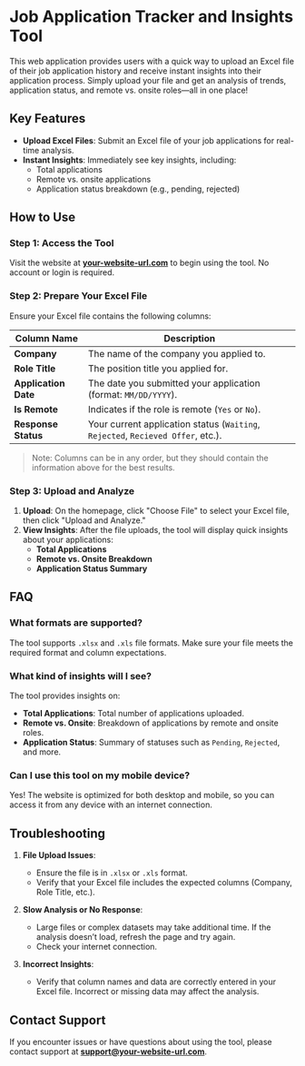 # Job Application Tracker and Insights Tool

This web application provides users with a quick way to upload an Excel file of their job application history and receive instant insights into their application process. Simply upload your file and get an analysis of trends, application status, and remote vs. onsite roles—all in one place!

## Key Features

- **Upload Excel Files**: Submit an Excel file of your job applications for real-time analysis.
- **Instant Insights**: Immediately see key insights, including:
  - Total applications
  - Remote vs. onsite applications
  - Application status breakdown (e.g., pending, rejected)

## How to Use

### Step 1: Access the Tool

Visit the website at **[your-website-url.com](https://your-website-url.com)** to begin using the tool. No account or login is required.

### Step 2: Prepare Your Excel File

Ensure your Excel file contains the following columns:

| Column Name         | Description                                                        |
|---------------------|--------------------------------------------------------------------|
| **Company**         | The name of the company you applied to.                            |
| **Role Title**      | The position title you applied for.                                |
| **Application Date**| The date you submitted your application (format: `MM/DD/YYYY`).    |
| **Is Remote**       | Indicates if the role is remote (`Yes` or `No`).                   |
| **Response Status** | Your current application status (`Waiting`, `Rejected`, `Recieved Offer`, etc.).  |

> Note: Columns can be in any order, but they should contain the information above for the best results.

### Step 3: Upload and Analyze

1. **Upload**: On the homepage, click "Choose File" to select your Excel file, then click "Upload and Analyze."
2. **View Insights**: After the file uploads, the tool will display quick insights about your applications:
   - **Total Applications**
   - **Remote vs. Onsite Breakdown**
   - **Application Status Summary**

## FAQ

### What formats are supported?

The tool supports `.xlsx` and `.xls` file formats. Make sure your file meets the required format and column expectations.

### What kind of insights will I see?

The tool provides insights on:

- **Total Applications**: Total number of applications uploaded.
- **Remote vs. Onsite**: Breakdown of applications by remote and onsite roles.
- **Application Status**: Summary of statuses such as `Pending`, `Rejected`, and more.

### Can I use this tool on my mobile device?

Yes! The website is optimized for both desktop and mobile, so you can access it from any device with an internet connection.

## Troubleshooting

1. **File Upload Issues**:
   - Ensure the file is in `.xlsx` or `.xls` format.
   - Verify that your Excel file includes the expected columns (Company, Role Title, etc.).

2. **Slow Analysis or No Response**:
   - Large files or complex datasets may take additional time. If the analysis doesn’t load, refresh the page and try again.
   - Check your internet connection.

3. **Incorrect Insights**:
   - Verify that column names and data are correctly entered in your Excel file. Incorrect or missing data may affect the analysis.

## Contact Support

If you encounter issues or have questions about using the tool, please contact support at **support@your-website-url.com**.
